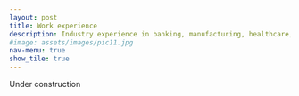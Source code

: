 ```yaml
---
layout: post
title: Work experience
description: Industry experience in banking, manufacturing, healthcare, consulting
#image: assets/images/pic11.jpg
nav-menu: true
show_tile: true
---
```

Under construction
